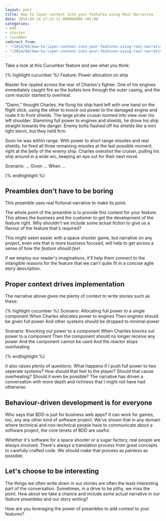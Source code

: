 ```yaml
---
layout: post
title: How to layer context into your features using Real Narrative
date: 2014-04-14 17:22:12.000000000 +01:00
categories:
- bdd
- stories
- cucumber
redirect_from:
- "/2014/04/how-to-layer-context-into-your-features-using-real-narrative"
- "/2014/04/how-to-layer-context-into-your-features-using-real-narrative/"
---
```

Take a look at this Cucumber feature and see what you think:

{% highlight cucumber %}
Feature: Power allocation on ship

  Blaster fire rippled across the rear of Charles's fighter. One of his engines immediately caught fire as the bullets tore through the outer casing, and the core reactor started to overheat.

  "Damn," thought Charles. He flung his ship hard left with one hand on the flight stick, using the other to knock out power to the damaged engine and route it to front shields. The large pirate cruiser loomed into view over his left shoulder. Slamming full power to engines and shields, he drove his ship straight towards the danger. Enemy bolts flashed off his shields like a mini light storm, but they held firm.

  Soon he was within range. With power to short range missiles and rear shields, he fired all three remaining missiles at the last possible moment, right at the belly of the enemy ship. Charles overshot the cruiser, pulling his ship around in a wide arc, keeping an eye out for their next move.

  Scenario: ...
    Given ...
    When ...

{% endhighlight %}

## Preambles don't have to be boring

This preamble uses real fictional narrative to make its point.

The whole point of the preamble is to provide this context for your feature. This allows the business and the customer to get the development of the feature right. Why shouldn't we include some actual fiction to give us a flavour of the feature that's required? 

This might seem easier with a space shooter game, but narrative on any project, even one that is more business focused, will help to get across a sense of *how the feature should feel.*

If we employ our reader's imaginations, it'll help them connect to the intangible reasons for the feature that we can't quite fit in a concise agile story description.

## Proper context drives implementation

The narrative above gives me plenty of context to write stories such as these:

{% highlight cucumber %}
Scenario: Allocating full power to a single component
  When Charles allocates power to engines
  Then engines should be given full power
  And other systems should be dropped to minimal power

Scenario: Knocking out power to a component
  When Charlies knocks out power to a component
  Then the component should no longer receive any power
  And the component cannot be used
  And the reactor stops overheating

{% endhighlight %}

It also raises plenty of questions. What happens if I push full power to two seperate systems? How should that feel to the player? Should that cause overheating? Should it even be possible? The narrative has driven a conversation with more depth and richness that I might not have had otherwise.

## Behaviour-driven development is for everyone

Who says that BDD is just for business web apps? It can work for games, too, any any other kind of software project. We've shown that in any domain where technical and non-technical people have to communicate about a software project, the core tenets of BDD are useful.

Whether it's software for a space shooter or a sugar factory, real people are always involved. There's always a translation process from great concepts to carefully crafted code. We should make that process as painless as possible.

## Let's choose to be interesting

The things we often write down in our stories are often the least interesting part of the conversation. Sometimes, in a drive to be pithy, we miss the point. How about we take a chance and include some actual narrative in our feature preambles and our story writing?

How are you leveraging the power of preambles to add context to your features?

